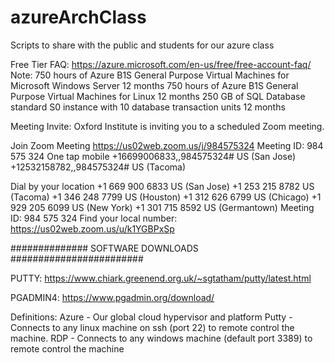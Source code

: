 # azureArchClass
Scripts to share with the public and students for our azure class


Free Tier FAQ:
https://azure.microsoft.com/en-us/free/free-account-faq/
Note:
750 hours of Azure B1S General Purpose Virtual Machines for Microsoft Windows Server	12 months
750 hours of Azure B1S General Purpose Virtual Machines for Linux	12 months
250 GB of SQL Database standard S0 instance with 10 database transaction units	12 months



Meeting Invite:
Oxford Institute is inviting you to a scheduled Zoom meeting.

Join Zoom Meeting
https://us02web.zoom.us/j/984575324
Meeting ID: 984 575 324
One tap mobile
+16699006833,,984575324# US (San Jose)
+12532158782,,984575324# US (Tacoma)

Dial by your location
        +1 669 900 6833 US (San Jose)
        +1 253 215 8782 US (Tacoma)
        +1 346 248 7799 US (Houston)
        +1 312 626 6799 US (Chicago)
        +1 929 205 6099 US (New York)
        +1 301 715 8592 US (Germantown)
Meeting ID: 984 575 324
Find your local number: https://us02web.zoom.us/u/k1YGBPxSp





############## SOFTWARE DOWNLOADS ########################

PUTTY:
https://www.chiark.greenend.org.uk/~sgtatham/putty/latest.html

PGADMIN4:
https://www.pgadmin.org/download/




Definitions:
Azure - Our global cloud hypervisor and platform
Putty - Connects to any linux machine on ssh (port 22) to remote control the machine.
RDP - Connects to any windows machine (default port 3389) to remote control the machine